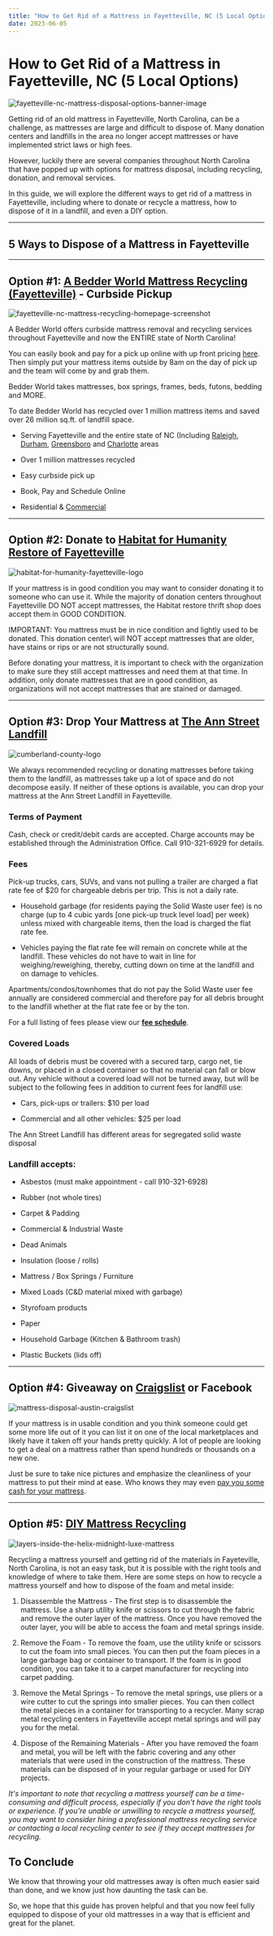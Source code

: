 ```yaml
---
title: "How to Get Rid of a Mattress in Fayetteville, NC (5 Local Options)"
date: 2023-06-05
---
```


# How to Get Rid of a Mattress in Fayetteville, NC (5 Local Options)

![fayetteville-nc-mattress-disposal-options-banner-image](images/Most-Attractive-Youtube-Thumbnail-2023-03-29T203344.994-1024x576.png)

Getting rid of an old mattress in Fayetteville, North Carolina, can be a challenge, as mattresses are large and difficult to dispose of. Many donation centers and landfills in the area no longer accept mattresses or have implemented strict laws or high fees.

However, luckily there are several companies throughout North Carolina that have popped up with options for mattress disposal, including recycling, donation, and removal services.

In this guide, we will explore the different ways to get rid of a mattress in Fayetteville, including where to donate or recycle a mattress, how to dispose of it in a landfill, and even a DIY option.

* * *

## 5 Ways to Dispose of a Mattress in Fayetteville

* * *

## Option #1: [A Bedder World Mattress Recycling (Fayetteville)](https://www.abedderworld.com/Fayetteville-NC) - Curbside Pickup

![fayetteville-nc-mattress-recycling-homepage-screenshot](images/Screen-Shot-2023-03-29-at-8.35.53-PM-1024x559.png)

A Bedder World offers curbside mattress removal and recycling services throughout Fayetteville and now the ENTIRE state of North Carolina!

You can easily book and pay for a pick up online with up front pricing [here](https://www.abedderworld.com/book-online/). Then simply put your mattress items outside by 8am on the day of pick up and the team will come by and grab them.

Bedder World takes mattresses, box springs, frames, beds, futons, bedding and MORE.

To date Bedder World has recycled over 1 million mattress items and saved over 26 million sq.ft. of landfill space.

- Serving Fayetteville and the entire state of NC (Including [Raleigh](https://www.abedderworld.com/get-rid-of-a-mattress-in-raleigh-nc.html/), [Durham](https://www.abedderworld.com/Durham-NC), [Greensboro](https://www.abedderworld.com/how-to-get-rid-of-a-mattress-in-greensboro-nc.html/) and [Charlotte](https://www.abedderworld.com/how-to-get-rid-of-a-mattress-in-charlotte.html/) areas

- Over 1 million mattresses recycled

- Easy curbside pick up

- Book, Pay and Schedule Online

- Residential & [Commercial](https://www.abedderworld.com/commercial/)

* * *

## Option #2: Donate to [Habitat for Humanity Restore of Fayetteville](https://www.fayettevillenchabitat.org/restore)

![habitat-for-humanity-fayetteville-logo](images/Screen-Shot-2023-03-29-at-8.41.21-PM.png)

If your mattress is in good condition you may want to consider donating it to someone who can use it. While the majority of donation centers throughout Fayetteville DO NOT accept mattresses, the Habitat restore thrift shop does accept them in GOOD CONDITION.

IMPORTANT: You mattress must be in nice condition and lightly used to be donated. This donation center\\ will NOT accept mattresses that are older, have stains or rips or are not structurally sound.

Before donating your mattress, it is important to check with the organization to make sure they still accept mattresses and need them at that time. In addition, only donate mattresses that are in good condition, as organizations will not accept mattresses that are stained or damaged.

* * *

## Option #3: Drop Your Mattress at [The Ann Street Landfill](https://www.cumberlandcountync.gov/departments/solid-waste-group/solid-waste-management/locations/ann-street-landfill)

![cumberland-county-logo](images/Screen-Shot-2023-03-29-at-8.45.00-PM-1024x274.png)

We always recommended recycling or donating mattresses before taking them to the landfill, as mattresses take up a lot of space and do not decompose easily. If neither of these options is available, you can drop your mattress at the Ann Street Landfill in Fayetteville.

### Terms of Payment

Cash, check or credit/debit cards are accepted. Charge accounts may be established through the Administration Office. Call 910-321-6929 for details.

### Fees

Pick-up trucks, cars, SUVs, and vans not pulling a trailer are charged a flat rate fee of $20 for chargeable debris per trip. This is not a daily rate.

- Household garbage (for residents paying the Solid Waste user fee) is no charge (up to 4 cubic yards \[one pick-up truck level load\] per week) unless mixed with chargeable items, then the load is charged the flat rate fee.

- Vehicles paying the flat rate fee will remain on concrete while at the landfill. These vehicles do not have to wait in line for weighing/reweighing, thereby, cutting down on time at the landfill and on damage to vehicles.

Apartments/condos/townhomes that do not pay the Solid Waste user fee annually are considered commercial and therefore pay for all debris brought to the landfill whether at the flat rate fee or by the ton.  
  
For a full listing of fees please view our **[**fee schedule**](https://www.cumberlandcountync.gov/docs/default-source/solid-waste-documents/fee-schedules/sw-fees-fy21.pdf?sfvrsn=da7c0c56_2)**.

### Covered Loads

All loads of debris must be covered with a secured tarp, cargo net, tie downs, or placed in a closed container so that no material can fall or blow out. Any vehicle without a covered load will not be turned away, but will be subject to the following fees in addition to current fees for landfill use:

- Cars, pick-ups or trailers: $10 per load

- Commercial and all other vehicles: $25 per load

The Ann Street Landfill has different areas for segregated solid waste disposal

### Landfill accepts:

- Asbestos (must make appointment - call 910-321-6928)

- Rubber (not whole tires)

- Carpet & Padding

- Commercial & Industrial Waste

- Dead Animals 

- Insulation (loose / rolls)

- Mattress / Box Springs / Furniture

- Mixed Loads (C&D material mixed with garbage)

- Styrofoam products

- Paper

- Household Garbage (Kitchen & Bathroom trash)

- Plastic Buckets (lids off)

* * *

## Option #4: Giveaway on [Craigslist](https://fayetteville.craigslist.org/) or Facebook

![mattress-disposal-austin-craigslist](images/Screen-Shot-2019-12-11-at-8.06.07-AM-edited.png)

If your mattress is in usable condition and you think someone could get some more life out of it you can list it on one of the local marketplaces and likely have it taken off your hands pretty quickly. A lot of people are looking to get a deal on a mattress rather than spend hundreds or thousands on a new one.

Just be sure to take nice pictures and emphasize the cleanliness of your mattress to put their mind at ease. Who knows they may even [pay you some cash for your mattress](https://www.abedderworld.com/is-it-illegal-to-sell-a-used-mattress-state-by-state-guide.html/).

* * *

## Option #5: [DIY Mattress Recycling](https://www.abedderworld.com/how-to-recycle-a-mattress/)

![layers-inside-the-helix-midnight-luxe-mattress](images/IMG_4214-768x1024.jpeg)

Recycling a mattress yourself and getting rid of the materials in Fayeteville, North Carolina, is not an easy task, but it is possible with the right tools and knowledge of where to take them. Here are some steps on how to recycle a mattress yourself and how to dispose of the foam and metal inside:

1. Disassemble the Mattress - The first step is to disassemble the mattress. Use a sharp utility knife or scissors to cut through the fabric and remove the outer layer of the mattress. Once you have removed the outer layer, you will be able to access the foam and metal springs inside.

3. Remove the Foam - To remove the foam, use the utility knife or scissors to cut the foam into small pieces. You can then put the foam pieces in a large garbage bag or container to transport. If the foam is in good condition, you can take it to a carpet manufacturer for recycling into carpet padding.

5. Remove the Metal Springs - To remove the metal springs, use pliers or a wire cutter to cut the springs into smaller pieces. You can then collect the metal pieces in a container for transporting to a recycler. Many scrap metal recycling centers in Fayetteville accept metal springs and will pay you for the metal.

7. Dispose of the Remaining Materials - After you have removed the foam and metal, you will be left with the fabric covering and any other materials that were used in the construction of the mattress. These materials can be disposed of in your regular garbage or used for DIY projects.

_It's important to note that recycling a mattress yourself can be a time-consuming and difficult process, especially if you don't have the right tools or experience. If you're unable or unwilling to recycle a mattress yourself, you may want to consider hiring a professional mattress recycling service or contacting a local recycling center to see if they accept mattresses for recycling._

## To Conclude

We know that throwing your old mattresses away is often much easier said than done, and we know just how daunting the task can be.

So, we hope that this guide has proven helpful and that you now feel fully equipped to dispose of your old mattresses in a way that is efficient and great for the planet.
